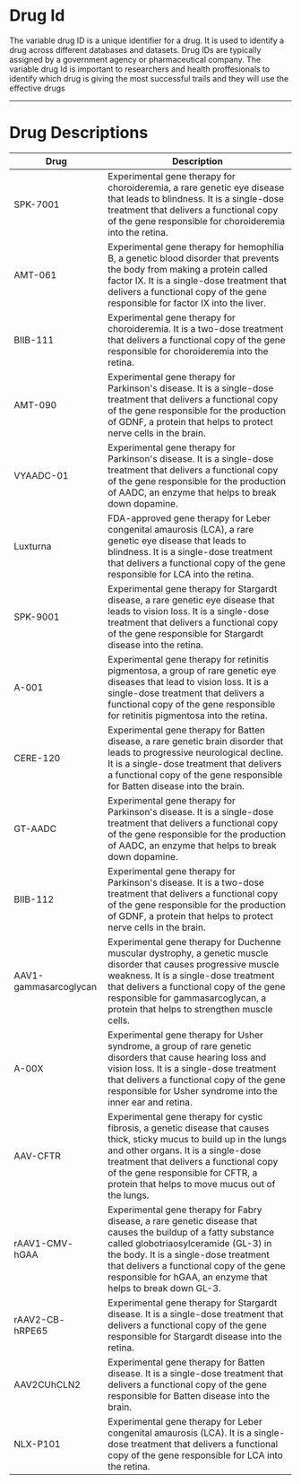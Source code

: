 # Drug Id
  The variable drug ID is a unique identifier for a drug. It is used to identify a drug across different databases and datasets. Drug IDs are typically assigned by a government agency or pharmaceutical company.
  The variable drug Id is important to researchers and health proffesionals to identify which drug is giving the most successful trails and they will use the effective drugs

----------------------------
# Drug Descriptions

| Drug | Description |
|---|---|
| SPK-7001 | Experimental gene therapy for choroideremia, a rare genetic eye disease that leads to blindness. It is a single-dose treatment that delivers a functional copy of the gene responsible for choroideremia into the retina. |
| AMT-061 | Experimental gene therapy for hemophilia B, a genetic blood disorder that prevents the body from making a protein called factor IX. It is a single-dose treatment that delivers a functional copy of the gene responsible for factor IX into the liver. |
| BIIB-111 | Experimental gene therapy for choroideremia. It is a two-dose treatment that delivers a functional copy of the gene responsible for choroideremia into the retina. |
| AMT-090 | Experimental gene therapy for Parkinson's disease. It is a single-dose treatment that delivers a functional copy of the gene responsible for the production of GDNF, a protein that helps to protect nerve cells in the brain. |
| VYAADC-01 | Experimental gene therapy for Parkinson's disease. It is a single-dose treatment that delivers a functional copy of the gene responsible for the production of AADC, an enzyme that helps to break down dopamine. |
| Luxturna | FDA-approved gene therapy for Leber congenital amaurosis (LCA), a rare genetic eye disease that leads to blindness. It is a single-dose treatment that delivers a functional copy of the gene responsible for LCA into the retina. |
| SPK-9001 | Experimental gene therapy for Stargardt disease, a rare genetic eye disease that leads to vision loss. It is a single-dose treatment that delivers a functional copy of the gene responsible for Stargardt disease into the retina. |
| A-001 | Experimental gene therapy for retinitis pigmentosa, a group of rare genetic eye diseases that lead to vision loss. It is a single-dose treatment that delivers a functional copy of the gene responsible for retinitis pigmentosa into the retina. |
| CERE-120 | Experimental gene therapy for Batten disease, a rare genetic brain disorder that leads to progressive neurological decline. It is a single-dose treatment that delivers a functional copy of the gene responsible for Batten disease into the brain. |
| GT-AADC | Experimental gene therapy for Parkinson's disease. It is a single-dose treatment that delivers a functional copy of the gene responsible for the production of AADC, an enzyme that helps to break down dopamine. |
| BIIB-112 | Experimental gene therapy for Parkinson's disease. It is a two-dose treatment that delivers a functional copy of the gene responsible for the production of GDNF, a protein that helps to protect nerve cells in the brain. |
| AAV1-gammasarcoglycan | Experimental gene therapy for Duchenne muscular dystrophy, a genetic muscle disorder that causes progressive muscle weakness. It is a single-dose treatment that delivers a functional copy of the gene responsible for gammasarcoglycan, a protein that helps to strengthen muscle cells. |
| A-00X | Experimental gene therapy for Usher syndrome, a group of rare genetic disorders that cause hearing loss and vision loss. It is a single-dose treatment that delivers a functional copy of the gene responsible for Usher syndrome into the inner ear and retina. |
| AAV-CFTR | Experimental gene therapy for cystic fibrosis, a genetic disease that causes thick, sticky mucus to build up in the lungs and other organs. It is a single-dose treatment that delivers a functional copy of the gene responsible for CFTR, a protein that helps to move mucus out of the lungs. |
| rAAV1-CMV- hGAA | Experimental gene therapy for Fabry disease, a rare genetic disease that causes the buildup of a fatty substance called globotriaosylceramide (GL-3) in the body. It is a single-dose treatment that delivers a functional copy of the gene responsible for hGAA, an enzyme that helps to break down GL-3. |
| rAAV2-CB- hRPE65 | Experimental gene therapy for Stargardt disease. It is a single-dose treatment that delivers a functional copy of the gene responsible for Stargardt disease into the retina. |
| AAV2CUhCLN2 | Experimental gene therapy for Batten disease. It is a single-dose treatment that delivers a functional copy of the gene responsible for Batten disease into the brain. |
| NLX-P101 | Experimental gene therapy for Leber congenital amaurosis (LCA). It is a single-dose treatment that delivers a functional copy of the gene responsible for LCA into the retina. |
